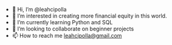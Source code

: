 - 👋 Hi, I’m @leahcipolla
- 👀 I’m interested in creating more financial equity in this world.
- 🌱 I’m currently learning Python and SQL 
- 💞️ I’m looking to collaborate on beginner projects
- 📫 How to reach me leahcipolla@gmail.com

<!---
leahcipolla/leahcipolla is a ✨ special ✨ repository because its `README.md` (this file) appears on your GitHub profile.
You can click the Preview link to take a look at your changes.
--->

